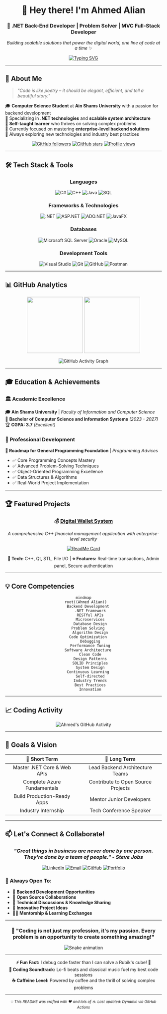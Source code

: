 # <div align="center">👋 Hey there! I'm Ahmed Alian</div>

<div align="center">
  
### 🚀 .NET Back-End Developer | Problem Solver | MVC Full-Stack Developer

*Building scalable solutions that power the digital world, one line of code at a time* ✨

[![Typing SVG](https://readme-typing-svg.herokuapp.com?font=Fira+Code&size=22&duration=3000&pause=1000&color=00D9FF&center=true&vCenter=true&width=600&lines=Backend+Developer+%7C+.NET+Specialist;Building+Scalable+Applications;Always+Learning%2C+Always+Growing;Passionate+About+Clean+Code)](https://git.io/typing-svg)

</div>

---

## 🌟 About Me

> *"Code is like poetry – it should be elegant, efficient, and tell a beautiful story."*

🎓 **Computer Science Student** at **Ain Shams University** with a passion for backend development  
💼 Specializing in **.NET technologies** and **scalable system architecture**  
🧠 **Self-taught learner** who thrives on solving complex problems  
🎯 Currently focused on mastering **enterprise-level backend solutions**  
🌱 Always exploring new technologies and industry best practices

<div align="center">

[![GitHub followers](https://img.shields.io/github/followers/ahmedalian7?style=social)](https://github.com/ahmedalian7)
[![GitHub stars](https://img.shields.io/github/stars/ahmedalian7?style=social)](https://github.com/ahmedalian7)
[![Profile views](https://komarev.com/ghpvc/?username=ahmedalian7&color=blueviolet&style=flat-square&label=Profile+Views)](https://github.com/ahmedalian7)

</div>

---

## 🛠️ Tech Stack & Tools

<div align="center">

### **Languages**
![C#](https://img.shields.io/badge/C%23-239120?style=for-the-badge&logo=c-sharp&logoColor=white)
![C++](https://img.shields.io/badge/C++-00599C?style=for-the-badge&logo=cplusplus&logoColor=white)
![Java](https://img.shields.io/badge/Java-007396?style=for-the-badge&logo=java&logoColor=white)
![SQL](https://img.shields.io/badge/SQL-4479A1?style=for-the-badge&logo=sql&logoColor=white)

### **Frameworks & Technologies**
![.NET](https://img.shields.io/badge/.NET-512BD4?style=for-the-badge&logo=dotnet&logoColor=white)
![ASP.NET](https://img.shields.io/badge/ASP.NET-512BD4?style=for-the-badge&logo=dotnet&logoColor=white)
![ADO.NET](https://img.shields.io/badge/ADO.NET-512BD4?style=for-the-badge&logo=dotnet&logoColor=white)
![JavaFX](https://img.shields.io/badge/JavaFX-007396?style=for-the-badge&logo=java&logoColor=white)

### **Databases**
![Microsoft SQL Server](https://img.shields.io/badge/SQL%20Server-CC2927?style=for-the-badge&logo=microsoft-sql-server&logoColor=white)
![Oracle](https://img.shields.io/badge/Oracle-F80000?style=for-the-badge&logo=oracle&logoColor=white)
![MySQL](https://img.shields.io/badge/MySQL-4479A1?style=for-the-badge&logo=mysql&logoColor=white)

### **Development Tools**
![Visual Studio](https://img.shields.io/badge/Visual%20Studio-5C2D91?style=for-the-badge&logo=visual-studio&logoColor=white)
![Git](https://img.shields.io/badge/Git-F05032?style=for-the-badge&logo=git&logoColor=white)
![GitHub](https://img.shields.io/badge/GitHub-181717?style=for-the-badge&logo=github&logoColor=white)
![Postman](https://img.shields.io/badge/Postman-FF6C37?style=for-the-badge&logo=postman&logoColor=white)

</div>

---

## 📊 GitHub Analytics

<div align="center">
  
<img height="180em" src="https://github-readme-stats.vercel.app/api?username=ahmedalian7&show_icons=true&theme=radical&include_all_commits=true&count_private=true"/>
<img height="180em" src="https://github-readme-stats.vercel.app/api/top-langs/?username=ahmedalian7&layout=compact&langs_count=8&theme=radical"/>

</div>

<div align="center">
  
![GitHub Activity Graph](https://activity-graph.herokuapp.com/graph?username=ahmedalian7&theme=react-dark&area=true&hide_border=true)

</div>

---

## 🎓 Education & Achievements

### 🏛️ **Academic Excellence**
**🎓 Ain Shams University** | *Faculty of Information and Computer Science*  
📜 **Bachelor of Computer Science and Information Systems** *(2023 - 2027)*  
🏆 **CGPA: 3.7** *(Excellent)*  

### 📜 **Professional Development**
**🎯 Roadmap for General Programming Foundation** | *Programming Advices*
- ✅ Core Programming Concepts Mastery
- ✅ Advanced Problem-Solving Techniques  
- ✅ Object-Oriented Programming Excellence
- ✅ Data Structures & Algorithms
- ✅ Real-World Project Implementation

---

## 🏆 Featured Projects

<div align="center">

### 💰 [Digital Wallet System](https://github.com/AhmedAlian7/DigitalWalletSystemV02)
*A comprehensive C++ financial management application with enterprise-level security*

[![ReadMe Card](https://github-readme-stats.vercel.app/api/pin/?username=ahmedalian7&repo=digital-wallet&theme=radical)](https://github.com/ahmedalian7/digital-wallet)

**🔧 Tech:** C++, Qt, STL, File I/O | **⭐ Features:** Real-time transactions, Admin panel, Secure authentication

</div>

---

## 💡 Core Competencies

<div align="center">

```mermaid
mindmap
  root((Ahmed Alian))
    Backend Development
      .NET Framework
      RESTful APIs
      Microservices
      Database Design
    Problem Solving
      Algorithm Design
      Code Optimization  
      Debugging
      Performance Tuning
    Software Architecture
      Clean Code
      Design Patterns
      SOLID Principles
      System Design
    Continuous Learning
      Self-directed
      Industry Trends
      Best Practices
      Innovation
```

</div>

---

## 📈 Coding Activity

<!--START_SECTION:activity-->
<!--END_SECTION:activity-->

<div align="center">

![Ahmed's GitHub Activity](https://github-readme-activity-graph.vercel.app/graph?username=ahmedalian7&theme=react-dark&hide_border=true&area=true)

</div>

---

## 🎯 Goals & Vision

<div align="center">

| 🎯 **Short Term** | 🚀 **Long Term** |
|:---:|:---:|
| Master .NET Core & Web APIs | Lead Backend Architecture Teams |
| Complete Azure Fundamentals | Contribute to Open Source Projects |
| Build Production-Ready Apps | Mentor Junior Developers |
| Industry Internship | Tech Conference Speaker |

</div>

---

## 📫 Let's Connect & Collaborate!

<div align="center">

### *"Great things in business are never done by one person. They're done by a team of people." - Steve Jobs*

[![LinkedIn](https://img.shields.io/badge/LinkedIn-0077B5?style=for-the-badge&logo=linkedin&logoColor=white)](https://www.linkedin.com/in/ahmedalian7)
[![Email](https://img.shields.io/badge/Email-D14836?style=for-the-badge&logo=gmail&logoColor=white)](mailto:ahmedalian.dev@gmail.com)
[![GitHub](https://img.shields.io/badge/GitHub-181717?style=for-the-badge&logo=github&logoColor=white)](https://github.com/ahmedalain7)
[![Portfolio](https://img.shields.io/badge/Portfolio-000000?style=for-the-badge&logo=vercel&logoColor=white)](https://ahmedalian-portfolio.vercel.app/)

</div>

### 🤝 **Always Open To:**
- 💼 **Backend Development Opportunities**
- 🚀 **Open Source Collaborations**  
- 🧠 **Technical Discussions & Knowledge Sharing**
- 🌟 **Innovative Project Ideas**
- 👨‍🏫 **Mentorship & Learning Exchanges**

---

<div align="center">

### 🌟 **"Coding is not just my profession, it's my passion. Every problem is an opportunity to create something amazing!"** 

![Snake animation](https://github.com/ahmedalian7/ahmedalian7/blob/output/github-contribution-grid-snake.svg)

---

**⚡ Fun Fact:** I debug code faster than I can solve a Rubik's cube! 🎲  
**🎵 Coding Soundtrack:** Lo-fi beats and classical music fuel my best code sessions  
**☕ Caffeine Level:** Powered by coffee and the thrill of solving complex problems  

---

<sub>💡 <i>This README was crafted with ❤️ and lots of ☕. Last updated: Dynamic via GitHub Actions</i></sub>

</div>
